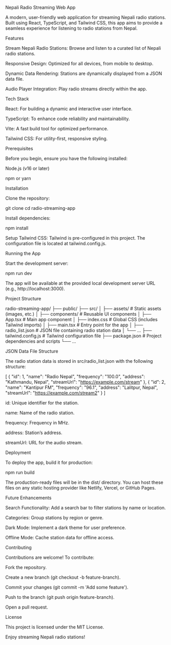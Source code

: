 Nepali Radio Streaming Web App

A modern, user-friendly web application for streaming Nepali radio stations. Built using React, TypeScript, and Tailwind CSS, this app aims to provide a seamless experience for listening to radio stations from Nepal.

Features

Stream Nepali Radio Stations: Browse and listen to a curated list of Nepali radio stations.

Responsive Design: Optimized for all devices, from mobile to desktop.

Dynamic Data Rendering: Stations are dynamically displayed from a JSON data file.

Audio Player Integration: Play radio streams directly within the app.

Tech Stack

React: For building a dynamic and interactive user interface.

TypeScript: To enhance code reliability and maintainability.

Vite: A fast build tool for optimized performance.

Tailwind CSS: For utility-first, responsive styling.

Prerequisites

Before you begin, ensure you have the following installed:

Node.js (v16 or later)

npm or yarn

Installation

Clone the repository:

git clone <repository-url>
cd radio-streaming-app

Install dependencies:

npm install

Setup Tailwind CSS:
Tailwind is pre-configured in this project. The configuration file is located at tailwind.config.js.

Running the App

Start the development server:

npm run dev

The app will be available at the provided local development server URL (e.g., http://localhost:3000).

Project Structure

radio-streaming-app/
├── public/
├── src/
│   ├── assets/          # Static assets (images, etc.)
│   ├── components/      # Reusable UI components
│   ├── App.tsx          # Main app component
│   ├── index.css        # Global CSS (includes Tailwind imports)
│   ├── main.tsx         # Entry point for the app
│   ├── radio_list.json  # JSON file containing radio station data
│   └── ...
├── tailwind.config.js   # Tailwind configuration file
├── package.json         # Project dependencies and scripts
└── ...

JSON Data File Structure

The radio station data is stored in src/radio_list.json with the following structure:

[
  {
    "id": 1,
    "name": "Radio Nepal",
    "frequency": "100.0",
    "address": "Kathmandu, Nepal",
    "streamUrl": "https://example.com/stream"
  },
  {
    "id": 2,
    "name": "Kantipur FM",
    "frequency": "96.1",
    "address": "Lalitpur, Nepal",
    "streamUrl": "https://example.com/stream2"
  }
]

id: Unique identifier for the station.

name: Name of the radio station.

frequency: Frequency in MHz.

address: Station’s address.

streamUrl: URL for the audio stream.

Deployment

To deploy the app, build it for production:

npm run build

The production-ready files will be in the dist/ directory. You can host these files on any static hosting provider like Netlify, Vercel, or GitHub Pages.

Future Enhancements

Search Functionality: Add a search bar to filter stations by name or location.

Categories: Group stations by region or genre.

Dark Mode: Implement a dark theme for user preference.

Offline Mode: Cache station data for offline access.

Contributing

Contributions are welcome! To contribute:

Fork the repository.

Create a new branch (git checkout -b feature-branch).

Commit your changes (git commit -m 'Add some feature').

Push to the branch (git push origin feature-branch).

Open a pull request.

License

This project is licensed under the MIT License.

Enjoy streaming Nepali radio stations!

